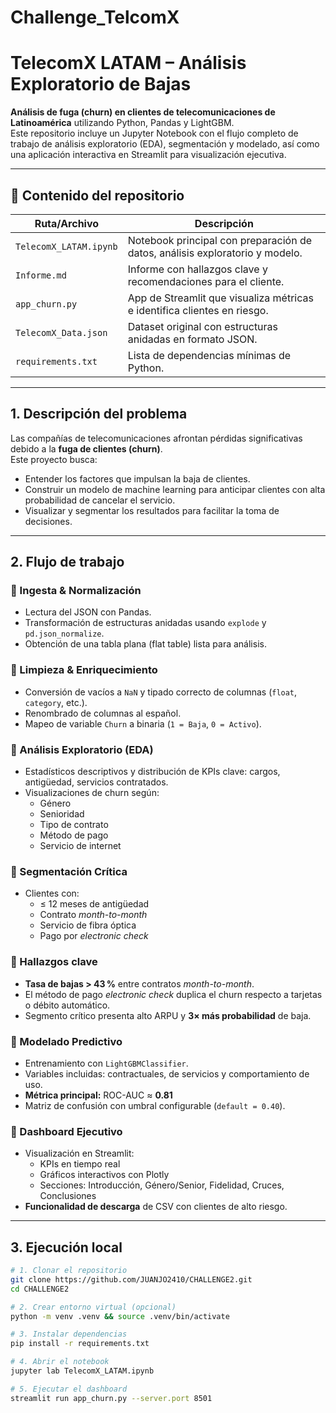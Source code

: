 # Challenge_TelcomX
# TelecomX LATAM – Análisis Exploratorio de Bajas

**Análisis de fuga (churn) en clientes de telecomunicaciones de Latinoamérica** utilizando Python, Pandas y LightGBM.  
Este repositorio incluye un Jupyter Notebook con el flujo completo de trabajo de análisis exploratorio (EDA), segmentación y modelado, así como una aplicación interactiva en Streamlit para visualización ejecutiva.

---

## 📂 Contenido del repositorio

| Ruta/Archivo            | Descripción                                                                 |
|-------------------------|-----------------------------------------------------------------------------|
| `TelecomX_LATAM.ipynb`  | Notebook principal con preparación de datos, análisis exploratorio y modelo.|
| `Informe.md`            | Informe con hallazgos clave y recomendaciones para el cliente.              |
| `app_churn.py`          | App de Streamlit que visualiza métricas e identifica clientes en riesgo.   |
| `TelecomX_Data.json`    | Dataset original con estructuras anidadas en formato JSON.                  |
| `requirements.txt`      | Lista de dependencias mínimas de Python.                                   |

---

## 1. Descripción del problema

Las compañías de telecomunicaciones afrontan pérdidas significativas debido a la **fuga de clientes (churn)**.  
Este proyecto busca:

- Entender los factores que impulsan la baja de clientes.
- Construir un modelo de machine learning para anticipar clientes con alta probabilidad de cancelar el servicio.
- Visualizar y segmentar los resultados para facilitar la toma de decisiones.

---

## 2. Flujo de trabajo

### 🔹 Ingesta & Normalización
- Lectura del JSON con Pandas.
- Transformación de estructuras anidadas usando `explode` y `pd.json_normalize`.
- Obtención de una tabla plana (flat table) lista para análisis.

### 🔹 Limpieza & Enriquecimiento
- Conversión de vacíos a `NaN` y tipado correcto de columnas (`float`, `category`, etc.).
- Renombrado de columnas al español.
- Mapeo de variable `Churn` a binaria (`1 = Baja`, `0 = Activo`).

### 🔹 Análisis Exploratorio (EDA)
- Estadísticos descriptivos y distribución de KPIs clave: cargos, antigüedad, servicios contratados.
- Visualizaciones de churn según:
  - Género
  - Senioridad
  - Tipo de contrato
  - Método de pago
  - Servicio de internet

### 🔹 Segmentación Crítica
- Clientes con:
  - ≤ 12 meses de antigüedad
  - Contrato *month-to-month*
  - Servicio de fibra óptica
  - Pago por *electronic check*

### 🔹 Hallazgos clave
- **Tasa de bajas > 43 %** entre contratos *month-to-month*.
- El método de pago *electronic check* duplica el churn respecto a tarjetas o débito automático.
- Segmento crítico presenta alto ARPU y **3× más probabilidad** de baja.

### 🔹 Modelado Predictivo
- Entrenamiento con `LightGBMClassifier`.
- Variables incluidas: contractuales, de servicios y comportamiento de uso.
- **Métrica principal:** ROC-AUC ≈ **0.81**  
- Matriz de confusión con umbral configurable (`default = 0.40`).

### 🔹 Dashboard Ejecutivo
- Visualización en Streamlit:
  - KPIs en tiempo real
  - Gráficos interactivos con Plotly
  - Secciones: Introducción, Género/Senior, Fidelidad, Cruces, Conclusiones
- **Funcionalidad de descarga** de CSV con clientes de alto riesgo.

---

## 3. Ejecución local

```bash
# 1. Clonar el repositorio
git clone https://github.com/JUANJO2410/CHALLENGE2.git
cd CHALLENGE2

# 2. Crear entorno virtual (opcional)
python -m venv .venv && source .venv/bin/activate

# 3. Instalar dependencias
pip install -r requirements.txt

# 4. Abrir el notebook
jupyter lab TelecomX_LATAM.ipynb

# 5. Ejecutar el dashboard
streamlit run app_churn.py --server.port 8501
